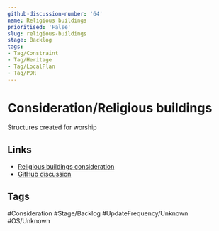 ```yaml
---
github-discussion-number: '64'
name: Religious buildings
prioritised: 'False'
slug: religious-buildings
stage: Backlog
tags:
- Tag/Constraint
- Tag/Heritage
- Tag/LocalPlan
- Tag/PDR
---
```


# Consideration/Religious buildings

Structures created for worship

## Links

* [Religious buildings consideration](https://design.planning.data.gov.uk/planning-consideration/religious-buildings)
* [GitHub discussion](https://github.com/digital-land/data-standards-backlog/discussions/64)

## Tags

#Consideration #Stage/Backlog #UpdateFrequency/Unknown #OS/Unknown